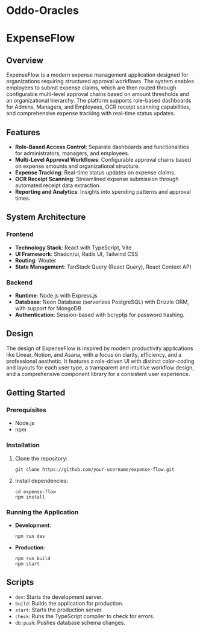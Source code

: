 # Oddo-Oracles

# ExpenseFlow

## Overview

ExpenseFlow is a modern expense management application designed for organizations requiring structured approval workflows. The system enables employees to submit expense claims, which are then routed through configurable multi-level approval chains based on amount thresholds and an organizational hierarchy. The platform supports role-based dashboards for Admins, Managers, and Employees, OCR receipt scanning capabilities, and comprehensive expense tracking with real-time status updates.

## Features

  * **Role-Based Access Control**: Separate dashboards and functionalities for administrators, managers, and employees.
  * **Multi-Level Approval Workflows**: Configurable approval chains based on expense amounts and organizational structure.
  * **Expense Tracking**: Real-time status updates on expense claims.
  * **OCR Receipt Scanning**: Streamlined expense submission through automated receipt data extraction.
  * **Reporting and Analytics**: Insights into spending patterns and approval times.

## System Architecture

### Frontend

  * **Technology Stack**: React with TypeScript, Vite
  * **UI Framework**: Shadcn/ui, Radix UI, Tailwind CSS
  * **Routing**: Wouter
  * **State Management**: TanStack Query (React Query), React Context API

### Backend

  * **Runtime**: Node.js with Express.js
  * **Database**: Neon Database (serverless PostgreSQL) with Drizzle ORM, with support for MongoDB
  * **Authentication**: Session-based with bcryptjs for password hashing.

## Design

The design of ExpenseFlow is inspired by modern productivity applications like Linear, Notion, and Asana, with a focus on clarity, efficiency, and a professional aesthetic. It features a role-driven UI with distinct color-coding and layouts for each user type, a transparent and intuitive workflow design, and a comprehensive component library for a consistent user experience.

## Getting Started

### Prerequisites

  * Node.js
  * npm

### Installation

1.  Clone the repository:
    ```
    git clone https://github.com/your-username/expense-flow.git
    ```
2.  Install dependencies:
    ```
    cd expense-flow
    npm install
    ```

### Running the Application

  * **Development**:
    ```
    npm run dev
    ```
  * **Production**:
    ```
    npm run build
    npm start
    ```

## Scripts

  * `dev`: Starts the development server.
  * `build`: Builds the application for production.
  * `start`: Starts the production server.
  * `check`: Runs the TypeScript compiler to check for errors.
  * `db:push`: Pushes database schema changes.
